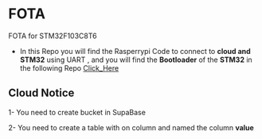 # FOTA
FOTA for STM32F103C8T6



- In this Repo you will find the Rasperrypi Code to connect to __cloud and STM32__ using UART , and you will find the __Bootloader__ of the __STM32__ in the following Repo [Click_Here](https://github.com/OmarYasser225/Boot-Loader)


## Cloud Notice 
1- You need to create bucket in SupaBase


2- You need to create a table with on column and named the column __value__



 
